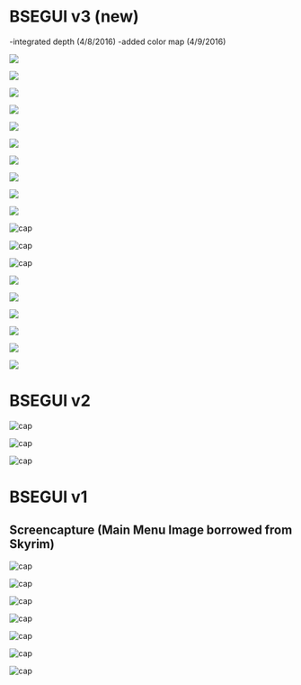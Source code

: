 # BSEGUI v3 (new)

-integrated depth (4/8/2016)
-added color map (4/9/2016)

![](https://github.com/melvincabatuan/BSEGUIv3/blob/master/capture/Screenshot%20from%202016-04-09%2016:32:55.png)

![](https://github.com/melvincabatuan/BSEGUIv3/blob/master/capture/Screenshot%20from%202016-04-09%2016:32:59.png)

![](https://github.com/melvincabatuan/BSEGUIv3/blob/master/capture/Screenshot%20from%202016-04-09%2016:33:04.png)

![](https://github.com/melvincabatuan/BSEGUIv3/blob/master/capture/Screenshot%20from%202016-04-09%2016:33:10.png)

![](https://github.com/melvincabatuan/BSEGUIv3/blob/master/capture/Screenshot%20from%202016-04-09%2016:33:16.png)

![](https://github.com/melvincabatuan/BSEGUIv3/blob/master/capture/Screenshot%20from%202016-04-09%2016:34:28.png)

![](https://github.com/melvincabatuan/BSEGUIv3/blob/master/capture/Screenshot%20from%202016-04-09%2016:37:07.png)

![](https://github.com/melvincabatuan/BSEGUIv3/blob/master/capture/Screenshot%20from%202016-04-09%2016:37:18.png)

![](https://github.com/melvincabatuan/BSEGUIv3/blob/master/capture/Screenshot%20from%202016-04-09%2016:37:38.png)

![](https://github.com/melvincabatuan/BSEGUIv3/blob/master/capture/Screenshot%20from%202016-04-09%2016:37:42.png)

![cap](https://github.com/melvincabatuan/BSEGUIv3/blob/master/capture/Screenshot%20from%202016-04-08%2014:33:32.png)

![cap](https://github.com/melvincabatuan/BSEGUIv3/blob/master/capture/Screenshot%20from%202016-04-08%2015:19:09.png)

![cap](https://github.com/melvincabatuan/BSEGUIv3/blob/master/capture/Screenshot%20from%202016-04-08%2015:19:13.png)

![](https://github.com/melvincabatuan/BSEGUIv3/blob/master/capture/Screenshot%20from%202016-04-08%2020:40:16.png)

![](https://github.com/melvincabatuan/BSEGUIv3/blob/master/capture/Screenshot%20from%202016-04-08%2020:41:03.png)

![](https://github.com/melvincabatuan/BSEGUIv3/blob/master/capture/Screenshot%20from%202016-04-08%2020:41:20.png)

![](https://github.com/melvincabatuan/BSEGUIv3/blob/master/capture/Screenshot%20from%202016-04-08%2020:41:29.png)

![](https://github.com/melvincabatuan/BSEGUIv3/blob/master/capture/Screenshot%20from%202016-04-08%2020:41:34.png)

![](https://github.com/melvincabatuan/BSEGUIv3/blob/master/capture/Screenshot%20from%202016-04-08%2020:41:41.png)



# BSEGUI v2

![cap](https://github.com/melvincabatuan/BSEGUIv2/blob/master/capture/Screenshot%20from%202016-03-12%2017:12:22.png)

![cap](https://github.com/melvincabatuan/BSEGUIv2/blob/master/capture/Screenshot%20from%202016-03-12%2008:45:50.png)

![cap](https://github.com/melvincabatuan/BSEGUIv2/blob/master/capture/Screenshot%20from%202016-03-12%2017:12:45.png)

# BSEGUI v1  

## Screencapture (Main Menu Image borrowed from Skyrim)

![cap](https://github.com/melvincabatuan/BSEGUI/blob/master/screencapture/Screenshot%20from%202016-03-09%2007:20:23.png)

![cap](https://github.com/melvincabatuan/BSEGUI/blob/master/screencapture/Screenshot%20from%202016-03-09%2007:20:27.png)

![cap](https://github.com/melvincabatuan/BSEGUI/blob/master/screencapture/Screenshot%20from%202016-03-09%2007:17:29.png)

![cap](https://github.com/melvincabatuan/BSEGUI/blob/master/screencapture/Screenshot%20from%202016-03-09%2007:17:51.png)

![cap](https://github.com/melvincabatuan/BSEGUI/blob/master/screencapture/Screenshot%20from%202016-03-09%2007:18:20.png)

![cap](https://github.com/melvincabatuan/BSEGUI/blob/master/screencapture/Screenshot%20from%202016-03-09%2007:18:31.png)

![cap](https://github.com/melvincabatuan/BSEGUI/blob/master/screencapture/Screenshot%20from%202016-03-09%2007:18:37.png)
